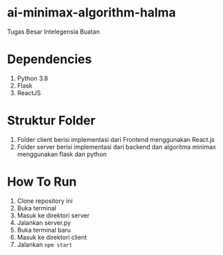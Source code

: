 # ai-minimax-algorithm-halma
Tugas Besar Intelegensia Buatan

# Dependencies 
1. Python 3.8
2. Flask
3. ReactJS

# Struktur Folder
1. Folder client berisi implementasi dari Frontend menggunakan React.js
2. Folder server berisi implementasi dari backend dan algoritma minimax menggunakan flask dan python

# How To Run
1. Clone repository ini
2. Buka terminal
3. Masuk ke direktori server
4. Jalankan server.py
5. Buka terminal baru
6. Masuk ke direktori client
7. Jalankan `npm start`